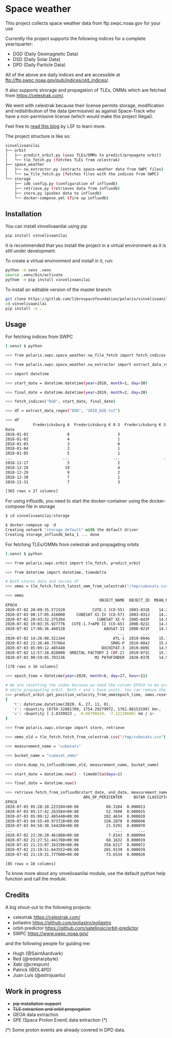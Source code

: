 # Space weather

This project collects space weather data from ftp.swpc.noaa.gov for your use

Currently the project supports the following indices for a complete year/quarter:

* DGD (Daily Geomagnetic Data)
* DSD (Daily Solar Data)
* DPD (Daily Particle Data)

All of the above are daily indices and are accessible at <ftp://ftp.swpc.noaa.gov/pub/indices/old_indices/>.

It also supports strorage and propagation of TLEs, OMMs which are fetched from
<https://celestrak.com/>.

We went with celestrak because their license permits storage, modification and
redistribution of the data (permissive) as against Space-Track who have a
non-permissive license (which would make this project illegal).

Feel free to [read this blog](https://libre.space/2020/03/02/space-situational-awareness/)
by LSF to learn more.

The project structure is like so:

``` bash
vinvelivaanilai
├── orbit
│   ├── predict_orbit.py (uses TLEs/OMMs to predict/propagate orbit)
│   └── tle_fetch.py (fetches TLEs from celestrak)
├── space_weather
│   ├── sw_extractor.py (extracts space-weather data from SWPC files)
│   └── sw_file_fetch.py (fetches files with the indices from SWPC)
└── storage
    ├── idb_config.py (configuration of influxdb)
    ├── retrieve.py (retrieves data from influxdb)
    ├── store.py (pushes data to influxdb)
    └── docker-compose.yml (fire up influxdb)
```

## Installation

You can install vinvelivaanilai using pip

``` BASH
pip install vinvelivaanilai
```

It is recommended that you install the project in a virtual environment as it
is still under development.

To create a virtual environment and install in it, run:

``` BASH
python -m venv .venv
source .venv/bin/activate
pythom -m pip install vinvelivaanilai
```

To install an editable version of the master branch:

``` BASH
git clone https://gitlab.com/librespacefoundation/polaris/vinvelivaanilai.git
cd vinvelivaanilai
pip install -e .
```

## Usage

For fetching indices from SWPC

``` BASH
(.venv) $ python

>>> from polaris.swpc.space_weather.sw_file_fetch import fetch_indices

>>> from polaris.swpc.space_weather.sw_extractor import extract_data_regex

>>> import datetime

>>> start_date = datetime.datetime(year=2018, month=1, day=30)

>>> final_date = datetime.datetime(year=2019, month=2, day=28)

>>> fetch_indices("DGD", start_date, final_date)

>>> df = extract_data_regex("DGD", "2018_DGD.txt")

>>> df
            Fredericksburg A  Fredericksburg K 0-3  Fredericksburg K 3-6  ...  Planetary K 15-18  Planetary K 18-21  Planetary K 21-24
Date                                                                      ...
2018-01-01                 8                     3                     3  ...                  1                  1                  1
2018-01-02                 4                     1                     1  ...                  1                  2                  1
2018-01-03                 3                     0                     1  ...                  1                  1                  1
2018-01-04                 3                     1                     0  ...                  0                  2                  1
2018-01-05                 5                     1                     2  ...                  1                  1                  2
...                      ...                   ...                   ...  ...                ...                ...                ...
2018-12-27                 5                     2                     2  ...                  1                  1                  3
2018-12-28                19                     4                     4  ...                  3                  4                  3
2018-12-29                 9                     2                     2  ...                  2                  2                  2
2018-12-30                 7                     1                     3  ...                  3                  2                  2
2018-12-31                 7                     3                     2  ...                  1                  0                  1

[365 rows x 27 columns]
```

For using influxdb, you need to start the docker-container using the
docker-compose file in storage

``` Python
$ cd vinvelivaanilai/storage

$ docker-compose up -d
Creating network "storage_default" with the default driver
Creating storage_influxdb_beta_1 ... done
```

For fetching TLEs/OMMs from celestrak and propagating orbits

``` BASH
(.venv) $ python

>>> from polaris.swpc.orbit import tle_fetch, predict_orbit

>>> from datetime import datetime, timedelta

# Both stores data and serves df
>>> omms = tle_fetch.fetch_latest_omm_from_celestrak("/tmp/cubesats.csv", "cubesat", "w")

>>> omms
                                         OBJECT_NAME  OBJECT_ID  MEAN_MOTION  ECCENTRICITY  ...  REV_AT_EPOCH     BSTAR  MEAN_MOTION_DOT  MEAN_MOTION_DDOT
EPOCH                                                                                       ...
2020-07-02 20:09:35.571520            CUTE-1 (CO-55)  2003-031E    14.222448      0.001022  ...         88228  0.000035     3.400000e-07                 0
2020-07-03 00:17:05.416000     CUBESAT XI-IV (CO-57)  2003-031J    14.218309      0.001031  ...         88218  0.000032     2.800000e-07                 0
2020-07-02 20:43:32.275264              CUBESAT XI-V  2005-043F    14.637798      0.001577  ...         78286  0.000024     7.700000e-07                 0
2020-07-02 19:03:35.927776   CUTE-1.7+APD II (CO-65)  2008-021C    14.884828      0.001464  ...         66022  0.000020     1.340000e-06                 0
2020-07-02 17:06:36.440128                 AAUSAT-II  2008-021F    14.950825      0.001206  ...         66169  0.000025     2.140000e-06                 0
...                                              ...        ...          ...           ...  ...           ...       ...              ...               ...
2020-07-02 14:26:08.321344                     ATL-1  2019-084G    15.799381      0.002551  ...          3284  0.000265     4.997300e-04                 0
2020-07-02 21:36:40.737664                    SMOG-P  2019-084J    15.815692      0.002411  ...          3290  0.000278     5.654500e-04                 0
2020-07-03 05:09:12.485440                DUCHIFAT-3  2019-089C    14.990769      0.000771  ...          3066  0.000020     1.690000e-06                 0
2020-07-02 12:57:28.828000  ORBITAL FACTORY 2 (OF-2)  2019-071C    15.333989      0.001350  ...          2344  0.000035     7.820000e-06                 0
2020-07-03 00:59:05.703136             M2 PATHFINDER  2020-037E    14.911992      0.001170  ...            34 -0.000007    -1.220000e-06                 0

[178 rows x 16 columns]

>>> epoch_time = datetime(year=2020, month=6, day=27, hour=11)

# We are resetting the index because we need the column EPOCH to be present
# while propagating orbit. Both r and v have units. You can remove the unit by using .value
>>> predict_orbit.get_position_velocity_from_omm(epoch_time, omms.reset_index())
{
   't': datetime.datetime(2020, 6, 27, 11, 0),
   'r': <Quantity [6759.32081709, 1754.29279972, 1761.88153199] km>,
   'v': <Quantity [ 2.0339923 , -0.66798429, -7.12138608] km / s>
}

>>> from polaris.swpc.storage import store, retrieve

>>> omms_old = tle_fetch.fetch_from_celestrak_csv("/tmp/cubesats.csv")

>>> measurement_name = "cubesats"

>>> bucket_name = "cubesat_omms"

>>> store.dump_to_influxdb(omms_old, measurement_name, bucket_name)

>>> start_date = datetime.now() - timedelta(days=1)

>>> final_date = datetime.now()

>>> retrieve.fetch_from_influxdb(start_date, end_date, measurement_name, bucket_name)
                                  ARG_OF_PERICENTER     BSTAR CLASSIFICATION_TYPE  ...            OBJECT_NAME RA_OF_ASC_NODE REV_AT_EPOCH
EPOCH                                                                              ...
2020-07-03 05:28:10.223104+00:00            60.3184  0.000013                   U  ...  BRITE-PL2 (HEWELIUSZ)       277.2914        31812
2020-07-03 05:17:42.263584+00:00            52.7698  0.000015                   U  ...          NEE-01 PEGASO       283.9268        38801
2020-07-03 05:09:12.485440+00:00           202.4634  0.000020                   U  ...             DUCHIFAT-3         5.2116         3066
2020-07-03 04:55:49.973728+00:00           158.2870  0.000046                   U  ...              E-ST@R-II       296.0163        22981
2020-07-03 04:50:30.544288+00:00            21.5291  0.000070                   U  ...                KRAKSAT       258.5997         5693
...                                             ...       ...                 ...  ...                    ...            ...          ...
2020-07-02 21:30:20.461888+00:00             7.8141  0.000094                   U  ...             SPACEBEE-1       259.2951        13757
2020-07-02 21:27:51.441760+00:00            68.1632  0.000019                   U  ...            AEROCUBE 5C        97.1618         4358
2020-07-02 21:23:07.163296+00:00           358.6217  0.000072                   U  ...                 MIRATA        96.5183        14150
2020-07-02 21:19:51.643552+00:00           265.9139  0.000039                   U  ...        NAYIF-1 (EO-88)       252.2250        18790
2020-07-02 21:19:31.777600+00:00            73.6534  0.000026                   U  ...                LUCKY-7       146.0457         5490

[85 rows x 16 columns]
```

To know more about any vinvelivaanilai module, use the default python
help function and call the module.

## Credits

A big shout-out to the following projects:

* celestrak <https://celestrak.com/>
* poliastro <https://github.com/poliastro/poliastro>
* orbit-predictor <https://github.com/satellogic/orbit-predictor>
* SWPC <https://www.swpc.noaa.gov/>

and the following people for guiding me:

* Hugh (@SaintAardvark)
* Red (@redsharpbyte)
* Xabi (@crespum)
* Patrick (@DL4PD)
* Juan Luis (@astrojuanlu)

## Work in progress

* ~~pip installation support~~
* ~~TLE extraction and orbit propogation~~
* GEOA data extraction
* SPE (Space Proton Event) data extraction (*)

(*) Some proton events are already covered in DPD data.
